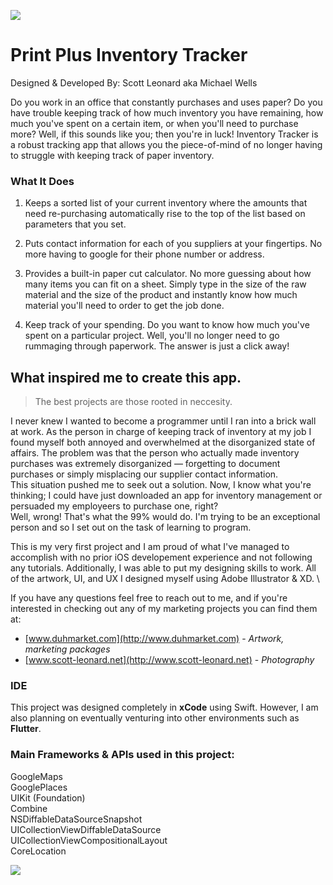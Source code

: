 
![](https://user-images.githubusercontent.com/49104738/69907336-6c8c0700-13a1-11ea-8f48-c92151d7c9a1.jpg)

# Print Plus Inventory Tracker
Designed & Developed By: Scott Leonard aka Michael Wells

Do you work in an office that constantly purchases and uses paper? Do you have trouble keeping track of how much inventory you have remaining, how much you've spent on a certain item, or when you'll need to purchase more? Well, if this sounds like you; then you're in luck! Inventory Tracker is a robust tracking app that allows you the piece-of-mind of no longer having to struggle with keeping track of paper inventory. 

### What It Does

1. Keeps a sorted list of your current inventory where the amounts that need re-purchasing automatically rise to the top of the list based on parameters that you set.

2. Puts contact information for each of you suppliers at your fingertips. No more having to google for their phone number or address.

3. Provides a built-in paper cut calculator. No more guessing about how many items you can fit on a sheet. Simply type in the size of the raw material and the size of the product and instantly know how much material you'll need to order to get the job done.

4. Keep track of your spending. Do you want to know how much you've spent on a particular project. Well, you'll no longer need to go rummaging through paperwork. The answer is just a click away!

## What inspired me to create this app.

>The best projects are those rooted in neccesity. 

I never knew I wanted to become a programmer until I ran into a brick wall at work. As the person in charge of keeping track of inventory at my job I found myself both annoyed and overwhelmed at the disorganized state of affairs. The problem was that the person who actually made inventory purchases was extremely disorganized — forgetting to document purchases or simply misplacing our supplier contact information. \
This situation pushed me to seek out a solution. Now, I know what you're thinking; I could have just downloaded an app for inventory management or persuaded my employeers to purchase one, right? \
Well, wrong! That's what the 99% would do. I'm trying to be an exceptional person and so I set out on the task of learning to program.

This is my very first project and I am proud of what I've managed to accomplish with no prior iOS developement experience and not following any tutorials. Additionally, I was able to put my designing skills to work. All of the artwork, UI, and UX I designed myself using Adobe Illustrator & XD. \

If you have any questions feel free to reach out to me, and if you're interested in checking out any of my marketing projects you can find them at: 

* [www.duhmarket.com](http://www.duhmarket.com) - *Artwork, marketing packages*
* [www.scott-leonard.net](http://www.scott-leonard.net) - *Photography*

### IDE
This project was designed completely in **xCode** using Swift. However, I am also planning on eventually venturing into other environments such as **Flutter**. 

### Main Frameworks & APIs used in this project:

GoogleMaps \
GooglePlaces \
UIKit (Foundation)\
Combine \
NSDiffableDataSourceSnapshot \
UICollectionViewDiffableDataSource \
UICollectionViewCompositionalLayout \
CoreLocation 

[![](https://user-images.githubusercontent.com/49104738/69907513-559ae400-13a4-11ea-9e0e-e4caf6db1692.jpg)](https://apps.apple.com/us/app/print-plus-inventory-tracker/id1484276877)

